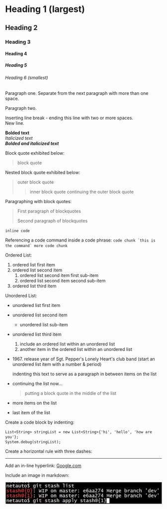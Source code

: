 <!---

Markdown syntax reference: https://www.markdownguide.org/basic-syntax/

-->

# Heading 1 (largest)

## Heading 2

### Heading 3

#### Heading 4

##### Heading 5

###### Heading 6 (smallest)

Paragraph one. Separate from the next paragraph with more than one space.

Paragraph two.

Inserting line break - ending this line with two or more spaces.  
New line.

**Bolded text**  
*Italicized text*  
***Bolded and italicized text***

Block quote exhibited below:
> block quote

Nested block quote exhibited below:
> outer block quote
>> inner block quote
> continuing the outer block quote

Paragraphing with block quotes:
> First paragraph of blockquotes
>
> Second paragraph of blockquotes

[a comment that will not appear in the document]: #

`inline code`

Referencing a code command inside a code phrase: ``code chunk `this is the command` more code chunk``

Ordered List:

1. ordered list first item
2. ordered list second item
   1. ordered list second item first sub-item
   2. ordered list second item second sub-item
3. ordered list third item

Unordered List:

- unordered list first item
- unordered list second item
  - unordered list sub-item
- unordered list third item
   1. include an ordered list within an unordered list
   2. another item in the ordered list within an unordered list
- 1967\. release year of Sgt. Pepper's Lonely Heart's club band (start an unordered list item with a number & period)

    indenting this text to serve as a paragraph in between items on the list

- continuing the list now...

    > putting a block quote in the middle of the list

- more items on the list
- last item of the list

Create a code block by indenting:

    List<String> stringList = new List<String>{'hi', 'hello', 'how are you'};
    System.debug(stringList);

Create a horizontal rule with three dashes:

---

Add an in-line hyperlink: [Google.com](https://www.google.com)

Include an image in markdown:

![This is alternative text to the image if doesn't load...? maybe](/Resources/Image%20Resources/Git_Notes_image1.png "Optional title of included image file")

